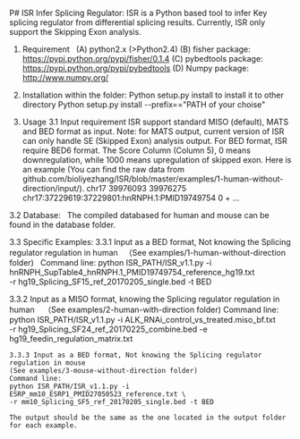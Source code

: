 P# ISR
Infer Splicing Regulator:
ISR is a Python based tool to infer Key splicing regulator from differential splicing results.
Currently, ISR only support the Skipping Exon analysis.

1. Requirement 
   (A) python2.x (>Python2.4)
   (B) fisher package: https://pypi.python.org/pypi/fisher/0.1.4
   (C) pybedtools package: https://pypi.python.org/pypi/pybedtools
   (D) Numpy package: http://www.numpy.org/
   
2. Installation
within the folder:
Python setup.py install
to install it to other directory
Python setup.py install --prefix=="PATH of your choise"

3. Usage
3.1 Input requirement
   ISR support standard MISO (default), MATS and BED format as input.
   Note: for MATS output, current version of ISR can only handle SE (Skipped Exon) analysis output.
   For BED format, ISR require BED6 format. The Score Column (Column 5), 0 means downregulation, while 1000 means upregulation of skipped    exon.
   Here is an example (You can find the raw data from github.com/bioliyezhang/ISR/blob/master/examples/1-human-without-direction/input/). 
   chr17	39976093	39976275	chr17:37229619:37229801:hnRNPH.1:PMID19749754	0	+
   ...
 
 3.2 Database:
   The compiled databased for human and mouse can be found in the database folder.
 
 3.3 Specific Examples:
   3.3.1 Input as a BED format, Not knowing the Splicing regulator regulation in human
   （See examples/1-human-without-direction folder)
    Command line: 
    python ISR_PATH/ISR_v1.1.py -i hnRNPH_SupTable4_hnRNPH.1_PMID19749754_reference_hg19.txt \
    -r hg19_Splicing_SF15_ref_20170205_single.bed -t BED
   
   3.3.2 Input as a MISO format, knowing the Splicing regulator regulation in human
    （See examples/2-human-with-direction folder)
    Command line:
    python ISR_PATH/ISR_v1.1.py -i ALK_RNAi_control_vs_treated.miso_bf.txt \
    -r hg19_Splicing_SF24_ref_20170225_combine.bed -e hg19_feedin_regulation_matrix.txt
    
    3.3.3 Input as a BED format, Not knowing the Splicing regulator regulation in mouse
    (See examples/3-mouse-without-direction folder)
    Command line:
    python ISR_PATH/ISR_v1.1.py -i ESRP_mm10_ESRP1_PMID27050523_reference.txt \
    -r mm10_Splicing_SF5_ref_20170205_single.bed -t BED
    
    The output should be the same as the one located in the output folder for each example. 
    
